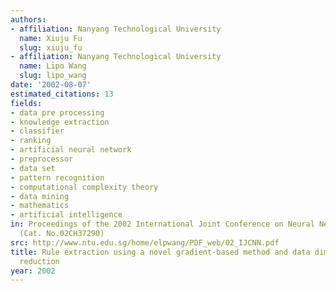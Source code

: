 ```yaml
---
authors:
- affiliation: Nanyang Technological University
  name: Xiuju Fu
  slug: xiuju_fu
- affiliation: Nanyang Technological University
  name: Lipo Wang
  slug: lipo_wang
date: '2002-08-07'
estimated_citations: 13
fields:
- data pre processing
- knowledge extraction
- classifier
- ranking
- artificial neural network
- preprocessor
- data set
- pattern recognition
- computational complexity theory
- data mining
- mathematics
- artificial intelligence
in: Proceedings of the 2002 International Joint Conference on Neural Networks. IJCNN'02
  (Cat. No.02CH37290)
src: http://www.ntu.edu.sg/home/elpwang/PDF_web/02_IJCNN.pdf
title: Rule extraction using a novel gradient-based method and data dimensionality
  reduction
year: 2002
---
```


